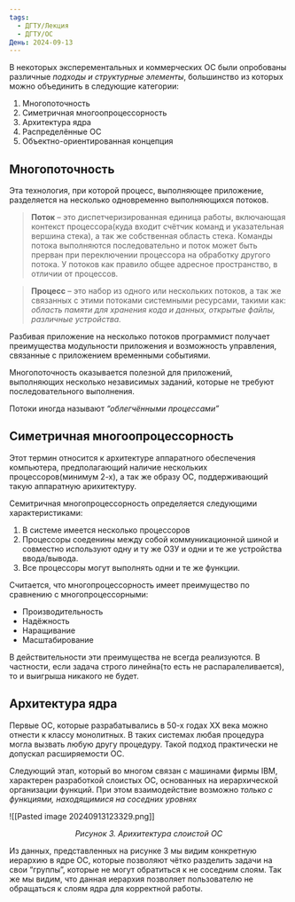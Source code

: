 ```yaml
---
tags:
  - ДГТУ/Лекция
  - ДГТУ/ОС
День: 2024-09-13
---
```

В некоторых эксперементальных и коммерческих ОС были опробованы различные *подходы и структурные элементы*, большинство из которых можно объединить в следующие категории:
1. Многопоточность
2. Симетричная многоопроцессорность
3. Архитектура ядра
4. Распределённые ОС
5. Объектно-ориентированная концепция

## Многопоточность

Эта технология, при которой процесс, выполняющее приложение, разделяется на несколько одновременно выполняющихся потоков.

> **Поток** – это диспетчеризированная единица работы, включающая контекст процессора(куда входит счётчик команд и указательная вершина стека), а так же собственная область стека. Команды потока выполняются последовательно и поток может быть прерван при переключении процессора на обработку другого потока. У потоков как правило общее адресное пространство, в отличии от процессов.

> **Процесс** – это набор из одного или нескольких потоков, а так же связанных с этими потоками системными ресурсами, такими как: *область памяти для хранения кода и данных, открытые файлы, различные устройства.*

Разбивая приложение на несколько потоков программист получает преимущества модульности приложения и возможность управления, связанные с приложением временными событиями.

Многопоточность оказывается полезной для приложений, выполняющих несколько независимых заданий, которые не требуют последовательного выполнения.

Потоки иногда называют *“облегчёнными процессами”*

## Симетричная многоопроцессорность
Этот термин относится к архитектуре аппаратного обеспечения компьютера, предполагающий наличие нескольких процессоров(минимум 2-х), а так же образу ОС, поддерживающий такую аппаратную арихитектуру.

Семитричная многопроцессорность определяется следующими характеристиками:
1. В системе имеется несколько процессоров
2. Процессоры соеденины между собой коммуникационной шиной и совместно используют одну и ту же ОЗУ и одни и те же устройства ввода/вывода.
3. Все процессоры могут выполнять одни и те же функции.

Считается, что многопроцессорность имеет преимущество по сравнению с многопроцессорными:
- Производительность
- Надёжность
- Наращивание
- Масштабирование

В действительности эти преимущества не всегда реализуются. В частности, если задача строго линейна(то есть не распаралеливается), то и выигрыша никакого не будет.

## Архитектура ядра

Первые ОС, которые разрабатывались в 50-х годах XX века можно отнести к классу монолитных. В таких системах любая процедура могла вызвать любую другу процедуру. Такой подход практически не допускал расширяемости ОС.

Следующий этап, который во многом связан с машинами фирмы IBM, характерен разработкой слоистых ОС, основанных на иерархической организации функций. При этом взаимодействие возможно *только с функциями, находящимися на соседних уровнях*

![[Pasted image 20240913123329.png]]
<center><i>Рисунок 3. Арихитектура слоистой ОС</i></center>

Из данных, представленных на рисунке 3 мы видим конкретную иерархию в ядре ОС, которые позволяют чётко разделить задачи на свои “группы”, которые не могут обратиться к не соседним слоям. Так же мы видим, что данная иерархия позволяет пользователю не обращаться к слоям ядра для корректной работы.